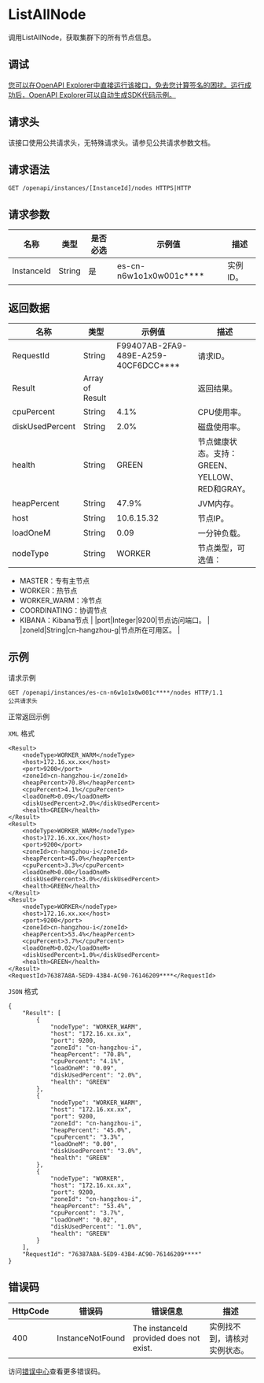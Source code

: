 # ListAllNode

调用ListAllNode，获取集群下的所有节点信息。

## 调试

[您可以在OpenAPI Explorer中直接运行该接口，免去您计算签名的困扰。运行成功后，OpenAPI Explorer可以自动生成SDK代码示例。](https://api.aliyun.com/#product=elasticsearch&api=ListAllNode&type=ROA&version=2017-06-13)

## 请求头

该接口使用公共请求头，无特殊请求头。请参见公共请求参数文档。

## 请求语法

```
GET /openapi/instances/[InstanceId]/nodes HTTPS|HTTP
```

## 请求参数

|名称|类型|是否必选|示例值|描述|
|--|--|----|---|--|
|InstanceId|String|是|es-cn-n6w1o1x0w001c\*\*\*\*|实例ID。 |

## 返回数据

|名称|类型|示例值|描述|
|--|--|---|--|
|RequestId|String|F99407AB-2FA9-489E-A259-40CF6DCC\*\*\*\*|请求ID。 |
|Result|Array of Result| |返回结果。 |
|cpuPercent|String|4.1%|CPU使用率。 |
|diskUsedPercent|String|2.0%|磁盘使用率。 |
|health|String|GREEN|节点健康状态。支持：GREEN、YELLOW、RED和GRAY。 |
|heapPercent|String|47.9%|JVM内存。 |
|host|String|10.6.15.32|节点IP。 |
|loadOneM|String|0.09|一分钟负载。 |
|nodeType|String|WORKER|节点类型，可选值：

 -   MASTER：专有主节点
-   WORKER：热节点
-   WORKER\_WARM：冷节点
-   COORDINATING：协调节点
-   KIBANA：Kibana节点 |
|port|Integer|9200|节点访问端口。 |
|zoneId|String|cn-hangzhou-g|节点所在可用区。 |

## 示例

请求示例

```
GET /openapi/instances/es-cn-n6w1o1x0w001c****/nodes HTTP/1.1
公共请求头
```

正常返回示例

`XML` 格式

```
<Result>
    <nodeType>WORKER_WARM</nodeType>
    <host>172.16.xx.xx</host>
    <port>9200</port>
    <zoneId>cn-hangzhou-i</zoneId>
    <heapPercent>70.8%</heapPercent>
    <cpuPercent>4.1%</cpuPercent>
    <loadOneM>0.09</loadOneM>
    <diskUsedPercent>2.0%</diskUsedPercent>
    <health>GREEN</health>
</Result>
<Result>
    <nodeType>WORKER_WARM</nodeType>
    <host>172.16.xx.xx</host>
    <port>9200</port>
    <zoneId>cn-hangzhou-i</zoneId>
    <heapPercent>45.0%</heapPercent>
    <cpuPercent>3.3%</cpuPercent>
    <loadOneM>0.00</loadOneM>
    <diskUsedPercent>3.0%</diskUsedPercent>
    <health>GREEN</health>
</Result>
<Result>
    <nodeType>WORKER</nodeType>
    <host>172.16.xx.xx</host>
    <port>9200</port>
    <zoneId>cn-hangzhou-i</zoneId>
    <heapPercent>53.4%</heapPercent>
    <cpuPercent>3.7%</cpuPercent>
    <loadOneM>0.02</loadOneM>
    <diskUsedPercent>1.0%</diskUsedPercent>
    <health>GREEN</health>
</Result>
<RequestId>76387A8A-5ED9-43B4-AC90-76146209****</RequestId>
```

`JSON` 格式

```
{
	"Result": [
		{
			"nodeType": "WORKER_WARM",
			"host": "172.16.xx.xx",
			"port": 9200,
			"zoneId": "cn-hangzhou-i",
			"heapPercent": "70.8%",
			"cpuPercent": "4.1%",
			"loadOneM": "0.09",
			"diskUsedPercent": "2.0%",
			"health": "GREEN"
		},
		{
			"nodeType": "WORKER_WARM",
			"host": "172.16.xx.xx",
			"port": 9200,
			"zoneId": "cn-hangzhou-i",
			"heapPercent": "45.0%",
			"cpuPercent": "3.3%",
			"loadOneM": "0.00",
			"diskUsedPercent": "3.0%",
			"health": "GREEN"
		},
		{
			"nodeType": "WORKER",
			"host": "172.16.xx.xx",
			"port": 9200,
			"zoneId": "cn-hangzhou-i",
			"heapPercent": "53.4%",
			"cpuPercent": "3.7%",
			"loadOneM": "0.02",
			"diskUsedPercent": "1.0%",
			"health": "GREEN"
		}
	],
	"RequestId": "76387A8A-5ED9-43B4-AC90-76146209****"
}
```

## 错误码

|HttpCode|错误码|错误信息|描述|
|--------|---|----|--|
|400|InstanceNotFound|The instanceId provided does not exist.|实例找不到，请核对实例状态。|

访问[错误中心](https://error-center.aliyun.com/status/product/elasticsearch)查看更多错误码。

